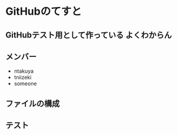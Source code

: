 # GitHubのてすと
GitHubテスト用として作っている
よくわからん
---
## メンバー
* ntakuya
* tniizeki
* someone

## ファイルの構成

## テスト
